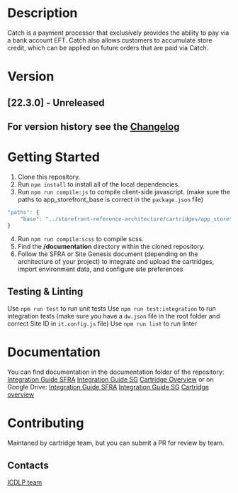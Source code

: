 # Description
Catch is a payment processor that exclusively provides the ability to pay via a bank account EFT.  Catch also allows customers to accumulate store credit, which can be applied on future orders that are paid via Catch.

# Version
## [22.3.0] - Unreleased

## For version history see the [Changelog](CHANGELOG.md)

# Getting Started

1. Clone this repository.
2. Run  `npm install`  to install all of the local dependencies.
3. Run  `npm run compile:js` to compile client-side javascript. (make sure the paths to app_storefront_base is correct in the `package.json` file)
```javascript
"paths": {
    "base": "../storefront-reference-architecture/cartridges/app_storefront_base/"
}
```
4. Run  `npm run compile:scss` to compile scss.
5. Find the __/documentation__ directory within the cloned repository.
6. Follow the SFRA or Site Genesis document (depending on the architecture of your project) to integrate and upload the cartridges, import environment data, and configure site preferences

## Testing & Linting
Use  `npm run test`  to run unit tests
Use  `npm run test:integration`  to run integration tests (make sure you have a `dw.json` file in the root folder and correct Site ID in `it.config.js` file)
Use  `npm run lint`  to run linter

# Documentation
You can find documentation in the documentation folder of the repository:
[Integration Guide SFRA](documentation/Catch%20Integration%20Guide%20for%20SFRA%20v22_2.docx)
[Integration Guide SG](documentation/Catch%20Integration%20Guide%20SG-controllers%20v22_2.docx)
[Cartridge Overview](documentation/Catch%20-%20Cartridge%20overview.docx)
or on Google Drive:
[Integration Guide SFRA](https://docs.google.com/document/d/1CST_zWlO2bYd5IrAsN8rbUZx0-9RaGX_BNRNbxuGphw/edit#)
[Integration Guide SG](https://docs.google.com/document/d/1iIgvSbU2z7w08G8GbBbe0bO1UNi60p78kl6q0AkLRI0/edit#)
[Cartridge overview](https://docs.google.com/document/d/1FIvrvRaYkmHLB2aySPvzDv12xC5Eo6oFhg-6aUTGH14/edit#)

# Contributing

Maintaned by cartridge team, but you can submit a PR for review by team.

## Contacts

[ICDLP team](https://confluence.ontrq.com/display/3PD/Team+Info)
